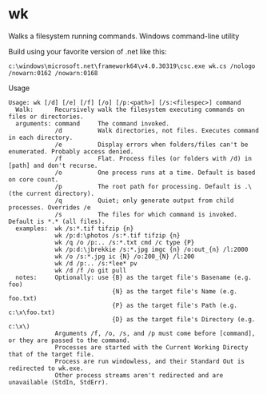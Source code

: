 # wk
Walks a filesystem running commands. Windows command-line utility

Build using your favorite version of .net like this:

    c:\windows\microsoft.net\framework64\v4.0.30319\csc.exe wk.cs /nologo /nowarn:0162 /nowarn:0168

Usage

    Usage: wk [/d] [/e] [/f] [/o] [/p:<path>] [/s:<filespec>] command
      Walk:      Recursively walk the filesystem executing commands on files or directories.
      arguments: command     The command invoked.
                 /d          Walk directories, not files. Executes command in each directory.
                 /e          Display errors when folders/files can't be enumerated. Probably access denied.
                 /f          Flat. Process files (or folders with /d) in [path] and don't recurse.
                 /o          One process runs at a time. Default is based on core count.
                 /p          The root path for processing. Default is .\ (the current directory).
                 /q          Quiet; only generate output from child processes. Overrides /e
                 /s          The files for which command is invoked. Default is *.* (all files).
      examples:  wk /s:*.tif tifzip {n}
                 wk /p:d:\photos /s:*.tif tifzip {n}
                 wk /q /o /p:.. /s:*.txt cmd /c type {P}
                 wk /p:d:\jbrekkie /s:*.jpg imgc {n} /o:out_{n} /l:2000
                 wk /o /s:*.jpg ic {N} /o:200_{N} /l:200
                 wk /d /p:.. /s:*lee* pv
                 wk /d /f /o git pull
      notes:     Optionally: use {B} as the target file's Basename (e.g. foo)
                                 {N} as the target file's Name (e.g. foo.txt)
                                 {P} as the target file's Path (e.g. c:\x\foo.txt)
                                 {D} as the target file's Directory (e.g. c:\x\)
                 Arguments /f, /o, /s, and /p must come before [command], or they are passed to the command.
                 Processes are started with the Current Working Directy that of the target file.
                 Process are run windowless, and their Standard Out is redirected to wk.exe.
                 Other process streams aren't redirected and are unavailable (StdIn, StdErr).
